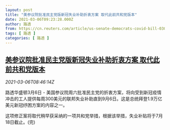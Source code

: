 ```yaml
---
layout: post
title: "美参议院批准民主党版新冠失业补助折衷方案 取代此前共和党版本"
date: 2021-03-06T09:23:28.000Z
author: 路透
from: https://cn.reuters.com/article/us-senate-democrats-covid-bill-0306-idCNKBS2AY0AK
tags: [ 路透 ]
categories: [ 路透 ]
---
```

<!--1615022608000-->
[美参议院批准民主党版新冠失业补助折衷方案 取代此前共和党版本](https://cn.reuters.com/article/us-senate-democrats-covid-bill-0306-idCNKBS2AY0AK)
------

<div>
<div><i>2021-03-06T08:46:14Z</i></div><p>路透华盛顿3月6日 - 美国参议院周六批准民主党的折衷方案，将向受到新冠疫情冲击的工人提供每周300美元的联邦失业补助直到9月6日。这是总统拜登1.9万亿美元新冠纾困方案的内容之一。</p><p>这项修正案将取代稍早获采纳的一项共和党举措，根据该举措，失业补贴将于7月18日截止。(完)</p>
</div>
